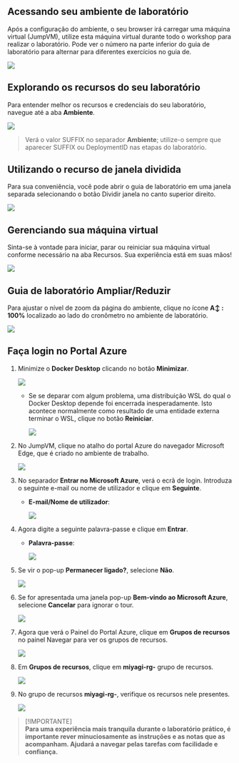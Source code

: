 ## Acessando seu ambiente de laboratório

Após a configuração do ambiente, o seu browser irá carregar uma máquina virtual (JumpVM), utilize esta máquina virtual durante todo o workshop para realizar o laboratório. Pode ver o número na parte inferior do guia de laboratório para alternar para diferentes exercícios no guia de.

   ![](../Media/801.png)

## Explorando os recursos do seu laboratório

Para entender melhor os recursos e credenciais do seu laboratório, navegue até a aba **Ambiente**.

   ![](../Media/802.png)

 > Verá o valor SUFFIX no separador **Ambiente**; utilize-o sempre que aparecer SUFFIX ou DeploymentID nas etapas do laboratório.

## Utilizando o recurso de janela dividida

Para sua conveniência, você pode abrir o guia de laboratório em uma janela separada selecionando o botão Dividir janela no canto superior direito.

   ![](../Media/803.png)

## Gerenciando sua máquina virtual

Sinta-se à vontade para iniciar, parar ou reiniciar sua máquina virtual conforme necessário na aba Recursos. Sua experiência está em suas mãos!

   ![](../Media/805.png)

## Guia de laboratório Ampliar/Reduzir

Para ajustar o nível de zoom da página do ambiente, clique no ícone **A↕ : 100%** localizado ao lado do cronômetro no ambiente de laboratório.

   ![](../Media/806.png)

## Faça login no Portal Azure

1. Minimize o **Docker Desktop** clicando no botão **Minimizar**.

   ![](../Media/miyagi-image1.png)

   - Se se deparar com algum problema, uma distribuição WSL do qual o Docker Desktop depende foi encerrada inesperadamente. Isto acontece normalmente como resultado de uma entidade externa terminar o WSL, clique no botão **Reiniciar**.

     ![](../Media/docker-issue.png)

1. No JumpVM, clique no atalho do portal Azure do navegador Microsoft Edge, que é criado no ambiente de trabalho.

   ![](../Media/gettingstartpage3.png)

1. No separador **Entrar no Microsoft Azure**, verá o ecrã de login. Introduza o seguinte e-mail ou nome de utilizador e clique em **Seguinte**.

     * **E-mail/Nome de utilizador**: **<inject key="AzureAdUserEmail"></inject>**

       ![](../Media/807.png)

1. Agora digite a seguinte palavra-passe e clique em **Entrar**.

    * **Palavra-passe**: **<inject key="AzureAdUserPassword"></inject>**

      ![](../Media/808.png)

1. Se vir o pop-up **Permanecer ligado?**, selecione **Não**.

   ![](../Media/miyagi-image4.png)

1. Se for apresentada uma janela pop-up **Bem-vindo ao Microsoft Azure**, selecione **Cancelar** para ignorar o tour.

   ![](../Media/809.png)

1. Agora que verá o Painel do Portal Azure, clique em **Grupos de recursos** no painel Navegar para ver os grupos de recursos.

   ![](../Media/810.png)

1. Em **Grupos de recursos**, clique em **miyagi-rg-<inject key="DeploymentID" enableCopy="false"/>** grupo de recursos.

   ![](../Media/811.png)

1. No grupo de recursos **miyagi-rg-<inject key="DeploymentID" enableCopy="false"/>**, verifique os recursos nele presentes.

   ![](../Media/812.png)


> [!IMPORTANTE]<br>
> **Para uma experiência mais tranquila durante o laboratório prático, é importante rever minuciosamente as instruções e as notas que as acompanham. Ajudará a navegar pelas tarefas com facilidade e confiança.**
